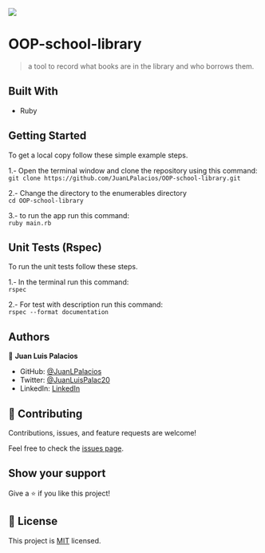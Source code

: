 ![](https://img.shields.io/badge/Microverse-blueviolet)

# OOP-school-library
> a tool to record what books are in the library and who borrows them.

## Built With

- Ruby


## Getting Started

To get a local copy follow these simple example steps.  

1.- Open the terminal window and clone the repository using this command:  
`git clone https://github.com/JuanLPalacios/OOP-school-library.git` 

2.- Change the directory to the enumerables directory  
`cd OOP-school-library`  

3.- to run the app run this command:   
`ruby main.rb`  

## Unit Tests (Rspec)

To run the unit tests follow these steps.  

1.- In the terminal run this command:  
`rspec`

2.- For test with description run this command:  
`rspec --format documentation`


## Authors

👤 **Juan Luis Palacios**

- GitHub: [@JuanLPalacios](https://github.com/JuanLPalacios)
- Twitter: [@JuanLuisPalac20](https://twitter.com/twitterhandle)
- LinkedIn: [LinkedIn](https://www.linkedin.com/in/juan-luis-palacios-p%C3%A9rez-95b39a228/)

## 🤝 Contributing

Contributions, issues, and feature requests are welcome!

Feel free to check the [issues page](../../issues/).

## Show your support

Give a ⭐️ if you like this project!

## 📝 License

This project is [MIT](./LICENSE.md) licensed.


